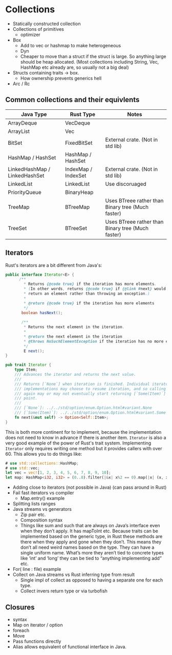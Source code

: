 # Collections
  * Statically constructed collection
  * Collections of primitives
    * optimizer
  * Box
    * Add to vec or hashmap to make heterogeneous
    * Dyn
    * Cheaper to move than a struct if the struct is large. So anything large should be heap allocated. (Most collections including String, Vec, HashMap etc already are, so usually not a big deal)
  * Structs containing traits -> box.
    * How ownership prevents generics hell
  * Arc / Rc

## Common collections and their equivlents

|Java Type   | Rust Type | Notes |
|------------|-----------|-------|
|ArrayDeque  |VecDeque   |       |
|ArrayList   |Vec        |       |
|BitSet      |FixedBitSet|External crate. (Not in std lib)|
|HashMap / HashSet     |HashMap / HashSet    |       |
|LinkedHashMap / LinkedHashSet|IndexMap / IndexSet  |External crate. (Not in std lib)|
|LinkedList  |LinkedList |Use discoruaged|
|PriorityQueue|BinaryHeap|       |
|TreeMap     |BTreeMap   |Uses BTreee rather than Binary tree (Much faster)|
|TreeSet     |BTreeSet   |Uses BTreee rather than Binary tree (Much faster)|


## Iterators
Rust's iterators are a bit different from Java's:

```java
public interface Iterator<E> {
      /**
        * Returns {@code true} if the iteration has more elements.
        * (In other words, returns {@code true} if {@link #next} would
        * return an element rather than throwing an exception.)
        *
        * @return {@code true} if the iteration has more elements
        */
       boolean hasNext();
   
       /**
        * Returns the next element in the iteration.
        *
        * @return the next element in the iteration
        * @throws NoSuchElementException if the iteration has no more elements
        */
        E next();
}
```
```rust ,skt-default
pub trait Iterator {
    type Item;
    /// Advances the iterator and returns the next value.
    ///
    /// Returns [`None`] when iteration is finished. Individual iterator
    /// implementations may choose to resume iteration, and so calling `next()`
    /// again may or may not eventually start returning [`Some(Item)`] again at some
    /// point.
    ///
    /// [`None`]: ../../std/option/enum.Option.html#variant.None
    /// [`Some(Item)`]: ../../std/option/enum.Option.html#variant.Some
    fn next(&mut self) -> Option<Self::Item>;
}
```

This is both more continent for to implement, because the implementation does not need to know in advance if there is another item.
`Iterator` is also a very good example of the power of Rust's trait system. Implementing `Iterator` only requires writing one method
but it provides callers with over 60. This allows you to do things like:

```rust ,skt-main
# use std::collections::HashMap;
# use std::vec;
let vec = vec![1, 2, 3, 4, 5, 6, 7, 8, 9, 10];
let map: HashMap<i32, i32> = (0..8).filter(|&x| x%2 == 0).map(|x| (x, x * x)).collect();
```


  * Adding close to iterators (not possible in Java) (can pass around in Rust)
  * Fail fast iterators vs compiler
    * Map.entry() example
  * Splitting lists ranges
  * Java streams vs generators
    * Zip pair etc.
    * Composition syntax
    * Things like sum and such that are always on Java’s interface even when they don’t apply. It has mapToInt etc. Because traits can be implemented based on the generic type, in Rust these methods are there when they apply and gone when they don’t. This means they don’t all need weird names based on the type. They can have a single uniform name. What’s more they aren’t tied to concrete types like ‘int’ and ‘long’ they can be tied to “anything implementing add” etc. 
  * For( line : file) example
  * Collect on Java streams vs Rust inferring type from result
    * Single impl of collect as opposed to having a separate one for each type.
    * Collect invers return type or via turbofish

## Closures
  * syntax
  * Map on iterator / option
  * foreach
  * Move
  * Pass functions directly
  * Alias allows equivalent of functional interface in Java.

